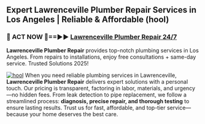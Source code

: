 ## Expert Lawrenceville Plumber Repair Services in Los Angeles | Reliable & Affordable (hool)  

<h3>🚿 ACT NOW 🌟==►► <a href="https://tinyurl.com/2ne6vx2x" rel="nofollow">Lawrenceville Plumber Repair 24/7</a></h3>

**Lawrenceville Plumber Repair** provides top-notch plumbing services in Los Angeles. From repairs to installations, enjoy free consultations + same-day service. Trusted Solutions 2025!

[![hool](https://i.imgur.com/4PFF4AK.jpeg)](https://tinyurl.com/2ne6vx2x)
When you need reliable plumbing services in Lawrenceville, **Lawrenceville Plumber Repair** delivers expert solutions with a personal touch. Our pricing is transparent, factoring in labor, materials, and urgency—no hidden fees. From leak detection to pipe replacement, we follow a streamlined process: **diagnosis, precise repair, and thorough testing** to ensure lasting results. Trust us for fast, affordable, and top-tier service—because your home deserves the best care.